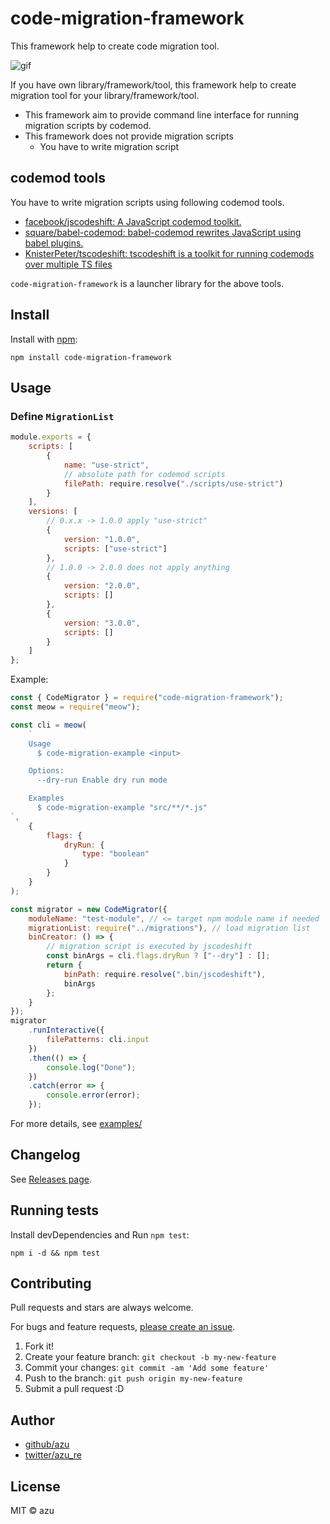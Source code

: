 # code-migration-framework

This framework help to create code migration tool.

![gif](https://media.giphy.com/media/xULW8xOTTWYMgRVhhm/giphy.gif)

If you have own library/framework/tool, this framework help to create migration tool for your library/framework/tool.

- This framework aim to provide command line interface for running migration scripts by codemod.
- This framework does not provide migration scripts
    - You have to write migration script

## codemod tools

You have to write migration scripts using following codemod tools.

- [facebook/jscodeshift: A JavaScript codemod toolkit.](https://github.com/facebook/jscodeshift)
- [square/babel-codemod: babel-codemod rewrites JavaScript using babel plugins.](https://github.com/square/babel-codemod)
- [KnisterPeter/tscodeshift: tscodeshift is a toolkit for running codemods over multiple TS files](https://github.com/KnisterPeter/tscodeshift)

`code-migration-framework` is a launcher library for the above tools.

## Install

Install with [npm](https://www.npmjs.com/):

    npm install code-migration-framework

## Usage

### Define `MigrationList`

```js
module.exports = {
    scripts: [
        {
            name: "use-strict",
            // absolute path for codemod scripts
            filePath: require.resolve("./scripts/use-strict")
        }
    ],
    versions: [
        // 0.x.x -> 1.0.0 apply "use-strict"
        {
            version: "1.0.0",
            scripts: ["use-strict"]
        },
        // 1.0.0 -> 2.0.0 does not apply anything
        {
            version: "2.0.0",
            scripts: []
        },
        {
            version: "3.0.0",
            scripts: []
        }
    ]
};
```

Example:

```js
const { CodeMigrator } = require("code-migration-framework");
const meow = require("meow");

const cli = meow(
    `
    Usage
      $ code-migration-example <input>

    Options:
      --dry-run Enable dry run mode

    Examples
      $ code-migration-example "src/**/*.js"
`,
    {
        flags: {
            dryRun: {
                type: "boolean"
            }
        }
    }
);

const migrator = new CodeMigrator({
    moduleName: "test-module", // <= target npm module name if needed
    migrationList: require("../migrations"), // load migration list
    binCreator: () => {
        // migration script is executed by jscodeshift
        const binArgs = cli.flags.dryRun ? ["--dry"] : [];
        return {
            binPath: require.resolve(".bin/jscodeshift"),
            binArgs
        };
    }
});
migrator
    .runInteractive({
        filePatterns: cli.input
    })
    .then(() => {
        console.log("Done");
    })
    .catch(error => {
        console.error(error);
    });
```

For more details, see [examples/](./examples/)

## Changelog

See [Releases page](https://github.com/azu/code-migration-framework/releases).

## Running tests

Install devDependencies and Run `npm test`:

    npm i -d && npm test

## Contributing

Pull requests and stars are always welcome.

For bugs and feature requests, [please create an issue](https://github.com/azu/code-migration-framework/issues).

1. Fork it!
2. Create your feature branch: `git checkout -b my-new-feature`
3. Commit your changes: `git commit -am 'Add some feature'`
4. Push to the branch: `git push origin my-new-feature`
5. Submit a pull request :D

## Author

- [github/azu](https://github.com/azu)
- [twitter/azu_re](https://twitter.com/azu_re)

## License

MIT © azu
